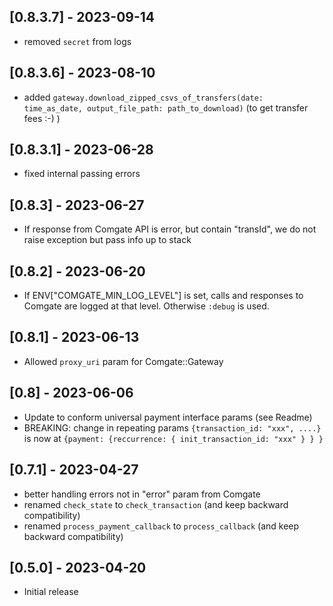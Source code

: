 ## [0.8.3.7] - 2023-09-14
- removed `secret` from logs

## [0.8.3.6] - 2023-08-10
- added `gateway.download_zipped_csvs_of_transfers(date: time_as_date, output_file_path: path_to_download)` (to get transfer fees :-) )

## [0.8.3.1] - 2023-06-28
- fixed internal passing errors

## [0.8.3] - 2023-06-27
- If response from Comgate API is error, but contain "transId", we do not raise exception but pass info up to stack

## [0.8.2] - 2023-06-20
- If ENV["COMGATE_MIN_LOG_LEVEL"] is set, calls and responses to Comgate are logged at that level. Otherwise `:debug` is used.

## [0.8.1] - 2023-06-13
- Allowed  `proxy_uri` param for Comgate::Gateway

## [0.8] - 2023-06-06
- Update to conform universal payment interface params (see Readme)
- BREAKING: change in repeating params `{transaction_id: "xxx", ....}` is now at `{payment: {reccurrence: { init_transaction_id: "xxx" } } }`

## [0.7.1] - 2023-04-27

- better handling errors not in "error" param from Comgate
- renamed  `check_state` to `check_transaction` (and keep backward compatibility)
- renamed  `process_payment_callback` to `process_callback` (and keep backward compatibility)

## [0.5.0] - 2023-04-20

- Initial release


